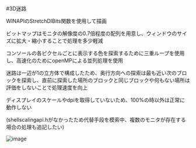 #3D迷路

WINAPIのStretchDIBits関数を使用して描画

ビットマップはモニタの解像度の0.7倍程度の配列を用意し、ウィンドウのサイズに拡大・縮小することで処理を多少軽減

コンソールの各ピクセルごとに表示する色を探索するために三重ループを使用し、高速化のためにopenMPによる並列処理を使用

迷路は一辺が1の立方体で構成したため、奥行方向への探索は最も近い次のブロックを探索し、直前に探索した場所のブロックと同じブロックや何もない場所は評価をしないことで処理速度を向上


ディスプレイのスケールやdpiを取得していないため、100%の時以外は正常に動作しない

(shellscalingapi.hがなかったため代替手段を模索中、複数のモニタが存在する場合の処理も追記したい)

![image](https://github.com/user-attachments/assets/b8fee536-6aa0-4922-8375-f7724bdb88b3)
